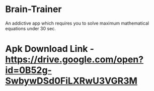 # Brain-Trainer
An addictive app which requires you to solve maximum mathematical equations under 30 sec.

# Apk Download Link - https://drive.google.com/open?id=0B52g-SwbywDSd0FiLXRwU3VGR3M 

